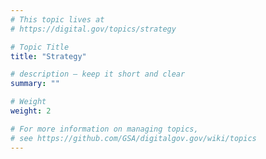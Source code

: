 ```yaml
---
# This topic lives at
# https://digital.gov/topics/strategy

# Topic Title
title: "Strategy"

# description — keep it short and clear
summary: ""

# Weight
weight: 2

# For more information on managing topics,
# see https://github.com/GSA/digitalgov.gov/wiki/topics
---
```

